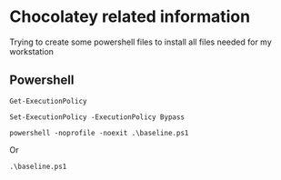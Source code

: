 # Chocolatey related information

Trying to create some powershell files to install all files needed for my workstation

## Powershell

`Get-ExecutionPolicy`

`Set-ExecutionPolicy -ExecutionPolicy Bypass`

`powershell -noprofile -noexit .\baseline.ps1`

Or

`.\baseline.ps1`
